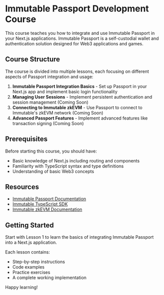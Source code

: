 # Immutable Passport Development Course

This course teaches you how to integrate and use Immutable Passport in your Next.js applications. Immutable Passport is a self-custodial wallet and authentication solution designed for Web3 applications and games.

## Course Structure

The course is divided into multiple lessons, each focusing on different aspects of Passport integration and usage:

1. **Immutable Passport Integration Basics** - Set up Passport in your Next.js app and implement basic login functionality
2. **Managing User Sessions** - Implement persistent authentication and session management (Coming Soon)
3. **Connecting to Immutable zkEVM** - Use Passport to connect to Immutable's zkEVM network (Coming Soon)
4. **Advanced Passport Features** - Implement advanced features like transaction signing (Coming Soon)

## Prerequisites

Before starting this course, you should have:

- Basic knowledge of Next.js including routing and components
- Familiarity with TypeScript syntax and type definitions
- Understanding of basic Web3 concepts

## Resources

- [Immutable Passport Documentation](https://docs.immutable.com/)
- [Immutable TypeScript SDK](https://github.com/immutable/ts-immutable-sdk)
- [Immutable zkEVM Documentation](https://docs.immutable.com/docs/zkEVM/)

## Getting Started

Start with Lesson 1 to learn the basics of integrating Immutable Passport into a Next.js application.

Each lesson contains:
- Step-by-step instructions
- Code examples
- Practice exercises
- A complete working implementation

Happy learning! 